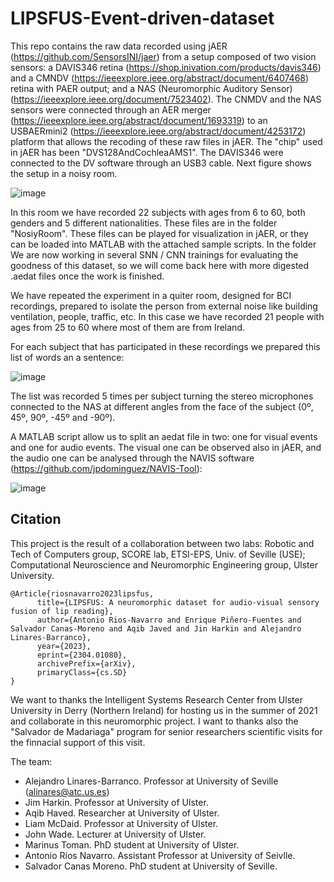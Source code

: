 # LIPSFUS-Event-driven-dataset
This repo contains the raw data recorded using jAER (https://github.com/SensorsINI/jaer) from a setup composed of two vision sensors: a DAVIS346 retina (https://shop.inivation.com/products/davis346) and a CMNDV (https://ieeexplore.ieee.org/abstract/document/6407468) retina with PAER output; and a NAS (Neuromorphic Auditory Sensor) (https://ieeexplore.ieee.org/document/7523402). The CNMDV and the NAS sensors were connected through an AER merger (https://ieeexplore.ieee.org/abstract/document/1693319) to an USBAERmini2 (https://ieeexplore.ieee.org/abstract/document/4253172) platform that allows the recoding of these raw files in jAER. The "chip" used in jAER has been "DVS128AndCochleaAMS1". The DAVIS346 were connected to the DV software through an USB3 cable. Next figure shows the setup in a noisy room.

![image](https://user-images.githubusercontent.com/15526602/149207681-b7733599-89b3-4ec5-917f-c4283c5ccfbc.png)

In this room we have recorded 22 subjects with ages from 6 to 60, both genders and 5 different nationalities. These files are in the folder "NosiyRoom".
These files can be played for visualization in jAER, or they can be loaded into MATLAB with the attached sample scripts.
In the folder 
We are now working in several SNN / CNN trainings for evaluating the goodness of this dataset, so we will come back here with more digested .aedat files once the work is finished.

We have repeated the experiment in a quiter room, designed for BCI recordings, prepared to isolate the person from external noise like building ventilation, people, traffic, etc. In this case we have recorded 21 people with ages from 25 to 60 where most of them are from Ireland.

For each subject that has participated in these recordings we prepared this list of words an a sentence:

![image](https://user-images.githubusercontent.com/15526602/149209485-aacc2221-a78e-493c-b14f-6c3063159f8d.png)

The list was recorded 5 times per subject turning the stereo microphones connected to the NAS at different angles from the face of the subject (0º, 45º, 90º, -45º and -90º).

A MATLAB script allow us to split an aedat file in two: one for visual events and one for audio events. The visual one can be observed also in jAER, and the audio one can be analysed through the NAVIS software (https://github.com/jpdominguez/NAVIS-Tool):

![image](https://user-images.githubusercontent.com/15526602/149209857-08d4e714-a7d1-4d46-abac-e664464aaa67.png)

## Citation
This project is the result of a collaboration between two labs: Robotic and Tech of Computers group, SCORE lab, ETSI-EPS, Univ. of Seville (USE); Computational Neuroscience and Neuromorphic Engineering group, Ulster University.
```
@Article{riosnavarro2023lipsfus,
      title={LIPSFUS: A neuromorphic dataset for audio-visual sensory fusion of lip reading}, 
      author={Antonio Rios-Navarro and Enrique Piñero-Fuentes and Salvador Canas-Moreno and Aqib Javed and Jin Harkin and Alejandro Linares-Barranco},
      year={2023},
      eprint={2304.01080},
      archivePrefix={arXiv},
      primaryClass={cs.SD}
}
```
We want to thanks the Intelligent Systems Research Center from Ulster University in Derry (Northern Ireland) for hosting us in the summer of 2021 and collaborate in this neuromorphic project.
I want to thanks also the "Salvador de Madariaga" program for senior researchers scientific visits for the finnacial support of this visit.

The team:
- Alejandro Linares-Barranco. Professor at University of Seville (alinares@atc.us.es)
- Jim Harkin. Professor at University of Ulster.
- Aqib Haved. Researcher at University of Ulster.
- Liam McDaid. Professor at University of Ulster.
- John Wade. Lecturer at University of Ulster.
- Marinus Toman. PhD student at University of Ulster.
- Antonio Ríos Navarro. Assistant Professor at University of Seivlle.
- Salvador Canas Moreno. PhD student at University of Seville. 
